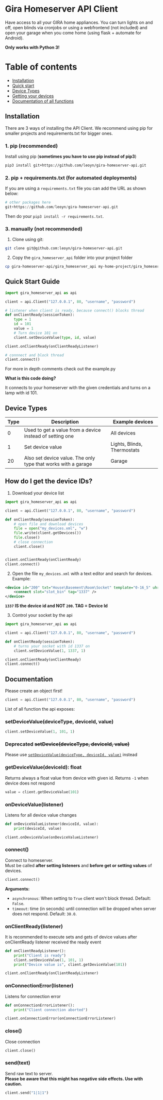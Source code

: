 # Gira Homeserver API Client

Have access to all your GIRA home appliances.
You can turn lights on and off, open blinds via cronjobs or using a webfrontend (not included)
and open your garage when you come home (using flask + automate for Android).

**Only works with Python 3!**

# Table of contents

* [Installation](#installation)
* [Quick start](#quick-start-guide)
* [Device Types](#device-types)
* [Getting your devices](#how-do-i-get-the-device-ids)
* [Documentation of all functions](#documentation)

## Installation

There are 3 ways of installing the API Client. We recommend using pip for smaller projects and requirements.txt for bigger ones.

### 1. pip (recommended)

Install using pip (**sometimes you have to use pip instead of pip3**)
```bash
pip3 install git+https://github.com/leoyn/gira-homeserver-api.git
```

### 2. pip + requirements.txt (for automated deployments)
If you are using a `requirements.txt` file you can add the URL as shown below:
```python
# other packages here
git+https://github.com/leoyn/gira-homeserver-api.git
```
Then do your `pip3 install -r requirements.txt`.

### 

### 3. manually (not recommended)
1. Clone using git: 
```bash
git clone git@github.com:leoyn/gira-homeserver-api.git
```
2. Copy the `gira_homeserver_api` folder into your project folder
```bash
cp gira-homeserver-api/gira_homeserver_api my-home-project/gira_homeserver_api
```

## Quick Start Guide

```python
import gira_homeserver_api as api

client = api.Client("127.0.0.1", 80, "username", "password")

# listener when client is ready, because connect() blocks thread
def onClientReady(sessionToken):
    type = 1
    id = 101
    value = 1
    # Turn device 101 on
    client.setDeviceValue(type, id, value)

client.onClientReady(onClientReadyListener)

# connnect and block thread
client.connect()
```

For more in depth comments check out the example.py

**What is this code doing?**

It connects to your homeserver with the given credentials and turns on a lamp with id 101.

## Device Types


|Type| Description | Example devices|
|----|-------------|----------------|
| 0  | Used to get a value from a device instead of setting one | All devices
| 1  | Set device value | Lights, Blinds, Thermostats
| 20 | Also set device value. The only type that works with a garage | Garage


## How do I get the device IDs?

1. Download your device list

```python
import gira_homeserver_api as api

client = api.Client("127.0.0.1", 80, "username", "password")

def onClientReady(sessionToken):
    # open file and download devices
    file = open("my_devices.xml", "w")
    file.write(client.getDevices())
    file.close()
    # close connection
    client.close()


client.onClientReady(onClientReady)
client.connect()
```


2. Open the file `my_devices.xml` with a text editor and search for devices. Example:
```xml
<device id="200" txt="House\Basement\Room\Socket" template="0-16_5" uhr="1000000010">
    <connect slot="slot_bin" tag="1337" />
</device>
```

**`1337` IS the device id and NOT `200`. TAG = Device Id**

3. Control your socket by the api
```python
import gira_homeserver_api as api

client = api.Client("127.0.0.1", 80, "username", "password")

def onClientReady(sessionToken):
    # turns your socket with id 1337 on
    client.setDeviceValue(1, 1337, 1)

client.onClientReady(onClientReady)
client.connect()
```


## Documentation

Please create an object first!

```python
client = api.Client("127.0.0.1", 80, "username", "password")
```

List of all function the api exposes:

### setDeviceValue(deviceType, deviceId, value)

```python
client.setDeviceValue(1, 101, 1)
```

### Deprecated ~~setDevice(deviceType, deviceId, value)~~

Please use [`setDeviceValue(deviceType, deviceId, value)`](#setdevicevaluedevicetype-deviceid-value) instead

### getDeviceValue(deviceId): float

Returns always a float value from device with given id. Returns `-1` when device does not respond

```python
value = client.getDeviceValue(101)
```


### onDeviceValue(listener)

Listens for all device value changes

```python
def onDeviceValueListener(deviceId, value):
    print(deviceId, value)

client.onDeviceValue(onDeviceValueListener)
```


### connect()

Connect to homeserver.\
Must be called **after setting listeners** and **before get or setting values** of devices.

```python
client.connect()
```

**Arguments:**
* `asynchronous`: When setting to `True` client won't block thread. Default: `False`.
* `timeout`: time (in seconds) until connection will be dropped when server does not respond. Default: `30.0`.

### onClientReady(listener)

It is recommended to execute sets and gets of device values after onClientReady listener received the ready event

```python
def onClientReadyListener():
    print("Client is ready")
    client.setDeviceValue(1, 101, 1)
    print("Device value is", client.getDeviceValue(101))

client.onClientReady(onClientReadyListener)
```

### onConnectionError(listener)

Listens for connection error

```python
def onConnectionErrorListener():
    print("Client connection aborted")

client.onConnectionError(onConnectionErrorListener)
```

### close()

Close connection

```python
client.close()
```

### send(text)

Send raw text to server.\
**Please be aware that this might has negative side effects. Use with caution.**

```python
client.send("1|1|1")
```